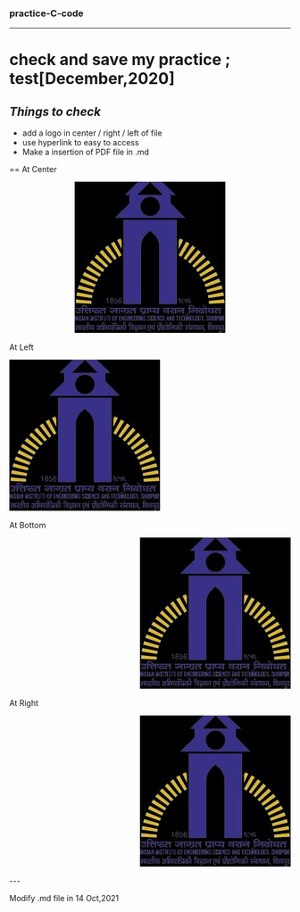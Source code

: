 ### practice-C-code
---
check and save my practice ; test[December,2020]
==

*Things to check*
--
- add a logo  in center / right / left of file
- use hyperlink to easy to access
- Make a insertion of PDF file in .md

==
At Center
<p align="center">
  <img src="https://github.com/Kaustav-CS/Notes/blob/main/34.jpg" />
</p>


At Left
<p align="left">
  <img src="https://github.com/Kaustav-CS/Notes/blob/main/34.jpg" />
</p>

At Bottom
<p align="end">
  <img src="https://github.com/Kaustav-CS/Notes/blob/main/34.jpg" />
</p>

At Right
<p align="right">
  <img src="https://github.com/Kaustav-CS/Notes/blob/main/34.jpg" />
</p>
---




Modify .md file in 14 Oct,2021
